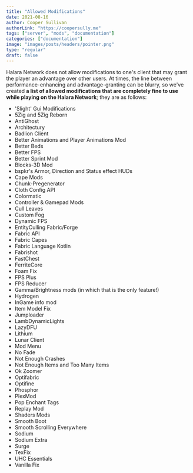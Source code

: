 ```yaml
---
title: "Allowed Modifications"
date: 2021-08-16
author: Cooper Sullivan
authorLink: "https://coopersully.me"
tags: ["server", "mods", "documentation"]
categories: ["documentation"]
image: "images/posts/headers/pointer.png"
type: "regular"
draft: false
---
```


Halara Network does not allow modifications to one's client that may grant the player an advantage over other users.
At times, the line between performance-enhancing and advantage-granting can be blurry, so we've created **a list of allowed modifications that are completely fine to use while playing on the Halara Network**; they are as follows:


- 'Slight' Gui Modifications
- 5Zig and 5Zig Reborn
- AntiGhost
- Architectury
- Badlion Client
- Better Animations and Player Animations Mod
- Better Beds
- Better FPS
- Better Sprint Mod
- Blocks-3D Mod
- bspkr's Armor, Direction and Status effect HUDs
- Cape Mods
- Chunk-Pregenerator
- Cloth Config API
- Colormatic
- Controller & Gamepad Mods
- Cull Leaves
- Custom Fog
- Dynamic FPS
- EntityCulling Fabric/Forge
- Fabric API
- Fabric Capes
- Fabric Language Kotlin
- Fabrishot
- FastChest
- FerriteCore
- Foam Fix
- FPS Plus
- FPS Reducer
- Gamma/Brightness mods (in which that is the only feature!)
- Hydrogen
- InGame info mod
- Item Model Fix
- Jumploader
- LambDynamicLights
- LazyDFU
- Lithium
- Lunar Client
- Mod Menu 
- No Fade
- Not Enough Crashes
- Not Enough Items and Too Many Items
- Ok Zoomer
- Optifabric
- Optifine
- Phosphor
- PlexMod
- Pop Enchant Tags
- Replay Mod
- Shaders Mods
- Smooth Boot
- Smooth Scrolling Everywhere
- Sodium
- Sodium Extra
- Surge
- TexFix
- UHC Essentials
- Vanilla Fix